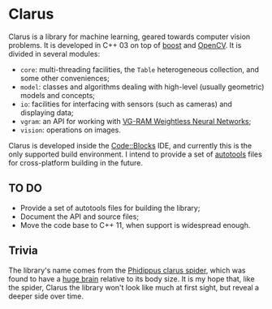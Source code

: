 Clarus
======

Clarus is a library for machine learning, geared towards computer vision problems. It is developed in C++ 03 on top of [boost](http://www.boost.org/) and [OpenCV](http://opencv.org/). It is divided in several modules:

* `core`: multi-threading facilities, the `Table` heterogeneous collection, and some other conveniences;
* `model`: classes and algorithms dealing with high-level (usually geometric) models and concepts;
* `io`: facilities for interfacing with sensors (such as cameras) and displaying data;
* `vgram`: an API for working with [VG-RAM Weightless Neural Networks](https://github.com/xperroni/Yamabiko/tree/master/2013-2);
* `vision`: operations on images.

Clarus is developed inside the [Code::Blocks](http://www.codeblocks.org/) IDE, and currently this is the only supported build environment. I intend to provide a set of [autotools](http://www.gnu.org/savannah-checkouts/gnu/automake/manual/html_node/index.html#Top) files for cross-platform building in the future.

TO DO
-----

* Provide a set of autotools files for building the library;
* Document the API and source files;
* Move the code base to C++ 11, when support is widespread enough.

Trivia
------

The library's name comes from the [Phidippus clarus spider](http://en.wikipedia.org/wiki/Phidippus_clarus), which was found to have a [huge brain](http://news.nationalgeographic.com/news/2011/12/111219-spiders-big-brains-bodies-legs-webs-animals-science/) relative to its body size. It is my hope that, like the spider, Clarus the library won't look like much at first sight, but reveal a deeper side over time.
